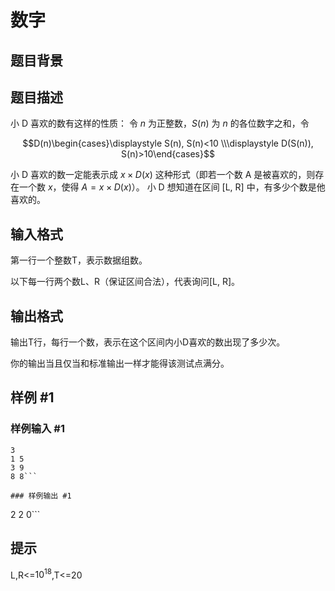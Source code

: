 # 数字

## 题目背景



## 题目描述

小 D 喜欢的数有这样的性质：
令 $n$ 为正整数，$S(n)$ 为 $n$ 的各位数字之和，令

$$D(n)\begin{cases}\displaystyle S(n), S(n)<10 \\\displaystyle D(S(n)), S(n)>10\end{cases}$$

小 D 喜欢的数一定能表示成 $x×D(x)$ 这种形式（即若一个数 A 是被喜欢的，则存在一个数 $x$，使得 $A=x\times D(x)$）。
小 D 想知道在区间 [L, R] 中，有多少个数是他喜欢的。

## 输入格式

第一行一个整数T，表示数据组数。

以下每一行两个数L、R（保证区间合法），代表询问[L, R]。


## 输出格式

输出T行，每行一个数，表示在这个区间内小D喜欢的数出现了多少次。

你的输出当且仅当和标准输出一样才能得该测试点满分。


## 样例 #1

### 样例输入 #1
```
3
1 5
3 9
8 8```

### 样例输出 #1

```
2
2
0```

## 提示

L,R<=$10^18$,T<=20

